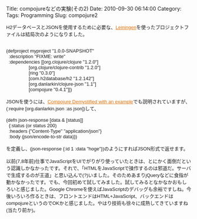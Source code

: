 Title: compojureなどの実験(その2)
Date: 2010-09-30 06:14:00
Category: 
Tags: Programming
Slug: compojure2

<span class="Apple-style-span" style="font-family: 'Trebuchet MS', Trebuchet, Verdana, sans-serif; font-size: 13px;">H2データベースとJSONを使用するために必要な、<a href="http://github.com/technomancy/leiningen" style="color: #de7008;">Leiningen</a>を使ったプロジェクトファイルは結局次のようになりました。</span><div><span class="Apple-style-span" style="font-family: 'Trebuchet MS', Trebuchet, Verdana, sans-serif; font-size: 13px;"><div><br /></div><div>(defproject myproject "1.0.0-SNAPSHOT"</div><div>&nbsp;&nbsp;:description "FIXME: write"</div><div>&nbsp;&nbsp;:dependencies [[org.clojure/clojure "1.2.0"]</div><div>&nbsp;&nbsp; &nbsp; &nbsp; &nbsp; &nbsp; &nbsp; &nbsp; &nbsp; [org.clojure/clojure-contrib "1.2.0"]</div><div>&nbsp;&nbsp; &nbsp; &nbsp; &nbsp; &nbsp; &nbsp; &nbsp; &nbsp; [ring "0.3.0"]</div><div>&nbsp;&nbsp; &nbsp; &nbsp; &nbsp; &nbsp; &nbsp; &nbsp; &nbsp; [com.h2database/h2 "1.2.142"]</div><div>&nbsp;&nbsp; &nbsp; &nbsp; &nbsp; &nbsp; &nbsp; &nbsp; &nbsp; [org.danlarkin/clojure-json "1.1"]</div><div>&nbsp;&nbsp; &nbsp; &nbsp; &nbsp; &nbsp; &nbsp; &nbsp; &nbsp; [compojure "0.4.1"]])</div><div><br /></div><div>JSONを使うには、<a href="http://techbehindtech.com/2010/08/24/compojure-demystified-with-an-example-part-4/" style="color: #de7008;">Compojure Demystified with an example</a>でも説明されていますが、(:require [org.danlarkin.json :as json])して、</div><div><br /></div><div><div>(defn json-response [data &amp; [status]]</div><div>&nbsp;&nbsp;{:status (or status 200)</div><div>&nbsp;&nbsp;:headers {"Content-Type" "application/json"}</div><div>&nbsp;&nbsp;:body (json/encode-to-str data)})</div></div><div><br /></div><div>を定義し、(json-response {:id 1 :data "hoge"})のようにすればJSON形式で返せます。</div><div><br /></div><div>以前(7,8年前)仕事でJavaScriptをUIでがりがり使っていたときは、とにかく面倒だという認識しかなかったです。それで、「HTMLをJavaScriptで操作するのは邪道だ。サーバで生成するのが王道」と思い込んで(?)いました。そのためあまりjQueryなどに食指が動かなかったです。でも、今回初めて試してみました。試してみるとなかなかおもしろいと感じました。Google Chromeを使えばJavaScriptのデバッグも余裕ですしね。今後いろいろ作るときは、フロントエンドはHTML+JavaScript、バックエンドはcompojureというのでOKかと感じました。やはり技術も徐々に成熟してきていますね(当たり前か)。</div></span></div>
